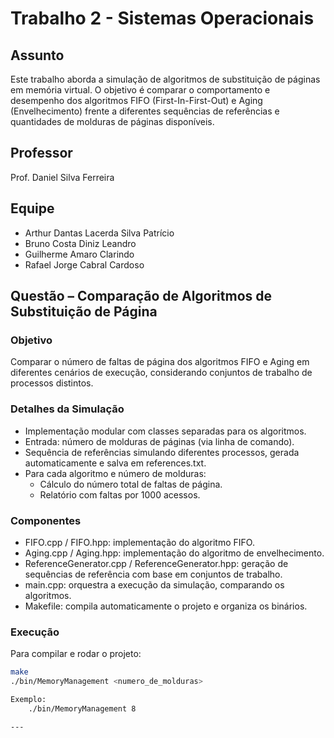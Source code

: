 # Trabalho 2 - Sistemas Operacionais

## Assunto
Este trabalho aborda a simulação de algoritmos de substituição de páginas em memória virtual. O objetivo é comparar o comportamento e desempenho dos algoritmos FIFO (First-In-First-Out) e Aging (Envelhecimento) frente a diferentes sequências de referências e quantidades de molduras de páginas disponíveis.

## Professor
Prof. Daniel Silva Ferreira

## Equipe
- Arthur Dantas Lacerda Silva Patrício
- Bruno Costa Diniz Leandro
- Guilherme Amaro Clarindo
- Rafael Jorge Cabral Cardoso

## Questão – Comparação de Algoritmos de Substituição de Página

### Objetivo
Comparar o número de faltas de página dos algoritmos FIFO e Aging em diferentes cenários de execução, considerando conjuntos de trabalho de processos distintos.

### Detalhes da Simulação
- Implementação modular com classes separadas para os algoritmos.
- Entrada: número de molduras de páginas (via linha de comando).
- Sequência de referências simulando diferentes processos, gerada automaticamente e salva em references.txt.
- Para cada algoritmo e número de molduras:
  - Cálculo do número total de faltas de página.
  - Relatório com faltas por 1000 acessos.

### Componentes

- FIFO.cpp / FIFO.hpp: implementação do algoritmo FIFO.
- Aging.cpp / Aging.hpp: implementação do algoritmo de envelhecimento.
- ReferenceGenerator.cpp / ReferenceGenerator.hpp: geração de sequências de referência com base em conjuntos de trabalho.
- main.cpp: orquestra a execução da simulação, comparando os algoritmos.
- Makefile: compila automaticamente o projeto e organiza os binários.

### Execução
Para compilar e rodar o projeto:
```bash
make
./bin/MemoryManagement <numero_de_molduras>

Exemplo:
    ./bin/MemoryManagement 8

---